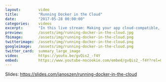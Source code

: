 ```yaml
---
layout:        video
title:         "Running Docker in the Cloud"
date:          "2017-05-28 00:00:00"
categories:    videos
excerpt:       "In this live stream: Making your app cloud-compatible, Setting up AWS for running Docker, Avoiding cloud pitfalls"
preview:       /assets/img/running-docker-in-the-cloud.jpg
fbimage:       /assets/img/running-docker-in-the-cloud.png
twitterimage:  /assets/img/running-docker-in-the-cloud.png
googleimage:   /assets/img/running-docker-in-the-cloud.png
twitter_card:  summary_large_image
video:         https://youtu.be/gvQis2_-f4Y
embed:         https://www.youtube-nocookie.com/embed/gvQis2_-f4Y?rel=0
---
```


Slides: https://slides.com/janoszen/running-docker-in-the-cloud